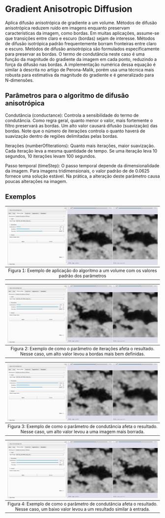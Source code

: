 # Gradient Anisotropic Diffusion

Aplica difusão anisotrópica de gradiente a um volume. Métodos de difusão anisotrópica reduzem ruído em imagens enquanto preservam características da imagem, como bordas. Em muitas aplicações, assume-se que transições entre claro e escuro (bordas) sejam de interesse. Métodos de difusão isotrópica padrão frequentemente borram fronteiras entre claro e escuro. Metódos de difusão anisotrópica são formulados especificamente para preservar as bordas. O termo de condutância neste caso é uma função da magnitude do gradiente da imagem em cada ponto, reduzindo a força da difusão nas bordas. A implementação numérica dessa equação é similar à descrita no artigo de Perona-Malik, porém usa uma técnica mais robusta para estimativa da magnitude do gradiente e é generalizado para N-dimensões.

## Parâmetros para o algoritmo de difusão anisotrópica

Condutância (conductance): Controla a sensibilidade do termo de condutância. Como regra geral, quanto menor o valor, mais fortemente o filtro preservará as bordas. Um alto valor causará difusão (suavização) das bordas. Note que o número de iterações controla o quanto haverá de suavização dentro de regiões delimitadas pelas bordas.

Iterações (numberOfIterations): Quanto mais iterações, maior suavização. Cada iteração leva a mesma quantidade de tempo. Se uma iteração leva 10 segundos, 10 iterações levam 100 segundos.

Passo temporal (timeStep): O passo temporal depende da dimensionalidade da imagem. Para imagens tridimensionais, o valor padrão de de 0.0625 fornece uma solução estável. Na prática, a alteração deste parâmetro causa poucas alterações na imagem.

## Exemplos

|                        ![Figura 1](diffusion_parameters-figura_1.png)                        |
|:--------------------------------------------------------------------------------------------:|
| Figura 1: Exemplo de aplicação do algoritmo a um volume com os valores padrão dos parâmetros |

|                                           ![Figura 2](diffusion_parameters-figura_2.png)                                           |
|:----------------------------------------------------------------------------------------------------------------------------------:|
| Figura 2: Exemplo de como o parâmetro de iterações afeta o resultado. Nesse caso, um alto valor levou a bordas mais bem definidas. |

|                                           ![Figura 3](diffusion_parameters-figura_3.png)                                           |
|:----------------------------------------------------------------------------------------------------------------------------------:|
| Figura 3: Exemplo de como o parâmetro de condutância afeta o resultado. Nesse caso, um alto valor levou a uma imagem mais borrada. |

|                                               ![Figura 4](diffusion_parameters-figura_4.png)                                               |
|:------------------------------------------------------------------------------------------------------------------------------------------:|
| Figura 4: Exemplo de como o parâmetro de condutância afeta o resultado. Nesse caso, um baixo valor levou a um resultado similar à entrada. |

